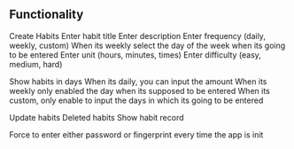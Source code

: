 

## Functionality

Create Habits 
    Enter habit title
    Enter description
    Enter frequency (daily, weekly, custom)
        When its weekly select the day of the week when its going to be entered
    Enter unit (hours, minutes, times)
    Enter difficulty (easy, medium, hard)

Show habits in days 
    When its daily, you can input the amount 
    When its weekly only enabled the day when its supposed to be entered
    When its custom, only enable to input the days in which its going to be entered

Update habits
Deleted habits
Show habit record

Force to enter either password or fingerprint every time the app is init
